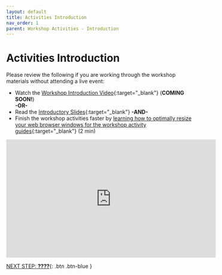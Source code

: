 ```yaml
---
layout: default
title: Activities Introduction
nav_order: 1
parent: Workshop Activities - Introduction
---
```

# Activities Introduction

Please review the following if you are working through the workshop materials without attending a live event:
- Watch the [Workshop Introduction Video](#){:target="_blank"} (**COMING SOON!**)<br>
**-OR-**
- Read the [Introductory Slides](https://docs.google.com/presentation/d/1Lo5T4f46W9E7MjyL2T7sN0UoO6ep4Jslr7Rm8KRe2I0/){:target="_blank"}
**-AND-**
- Finish the workshop activities faster by [learning how to optimally resize your web browser windows for the workshop activity guides](https://www.youtube.com/watch?v=Igk5hZUfzN0){:target="_blank"} (2 min)<br>
<iframe width="560" height="315" src="https://www.youtube.com/embed/Igk5hZUfzN0" title="YouTube video player" frameborder="0" allow="accelerometer; autoplay; clipboard-write; encrypted-media; gyroscope; picture-in-picture" allowfullscreen></iframe>

[NEXT STEP: **????**](#){: .btn .btn-blue }
